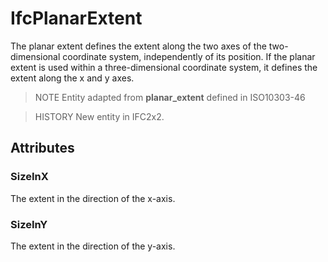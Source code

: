 # IfcPlanarExtent

The planar extent defines the extent along the two axes of the two-dimensional coordinate system, independently of its position. If the planar extent is used within a three-dimensional coordinate system, it defines the extent along the x and y axes.
<!-- end of short definition -->

> NOTE Entity adapted from **planar_extent** defined in ISO10303-46

> HISTORY New entity in IFC2x2.

## Attributes

### SizeInX
The extent in the direction of the x-axis.

### SizeInY
The extent in the direction of the y-axis.
